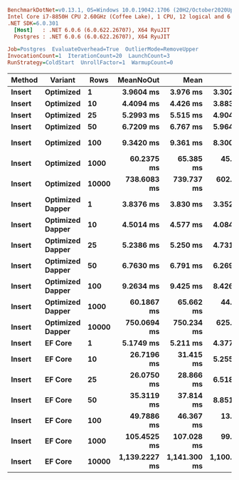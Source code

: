``` ini

BenchmarkDotNet=v0.13.1, OS=Windows 10.0.19042.1706 (20H2/October2020Update)
Intel Core i7-8850H CPU 2.60GHz (Coffee Lake), 1 CPU, 12 logical and 6 physical cores
.NET SDK=6.0.301
  [Host]   : .NET 6.0.6 (6.0.622.26707), X64 RyuJIT
  Postgres : .NET 6.0.6 (6.0.622.26707), X64 RyuJIT

Job=Postgres  EvaluateOverhead=True  OutlierMode=RemoveUpper  
InvocationCount=1  IterationCount=20  LaunchCount=3  
RunStrategy=ColdStart  UnrollFactor=1  WarmupCount=0  

```
|      Method |         Variant |  Rows |     MeanNoOut |         Mean |          Min |           Q1 |       Median |           Q3 |          Max |
|------------ |---------------- |------ |--------------:|-------------:|-------------:|-------------:|-------------:|-------------:|-------------:|
| **Insert** |       **Optimized** |     **1** |     **3.9604 ms** |     **3.976 ms** |     **3.302 ms** |     **3.706 ms** |     **3.942 ms** |     **4.254 ms** |     **4.587 ms** |
| **Insert** |       **Optimized** |    **10** |     **4.4094 ms** |     **4.426 ms** |     **3.883 ms** |     **4.249 ms** |     **4.371 ms** |     **4.612 ms** |     **4.960 ms** |
| **Insert** |       **Optimized** |    **25** |     **5.2993 ms** |     **5.515 ms** |     **4.904 ms** |     **5.139 ms** |     **5.275 ms** |     **5.505 ms** |     **8.711 ms** |
| **Insert** |       **Optimized** |    **50** |     **6.7209 ms** |     **6.767 ms** |     **5.964 ms** |     **6.505 ms** |     **6.715 ms** |     **6.915 ms** |     **8.204 ms** |
| **Insert** |       **Optimized** |   **100** |     **9.3420 ms** |     **9.361 ms** |     **8.300 ms** |     **9.073 ms** |     **9.336 ms** |     **9.592 ms** |    **10.738 ms** |
| **Insert** |       **Optimized** |  **1000** |    **60.2375 ms** |    **65.385 ms** |    **45.617 ms** |    **49.977 ms** |    **53.459 ms** |    **86.478 ms** |   **108.538 ms** |
| **Insert** |       **Optimized** | **10000** |   **738.6083 ms** |   **739.737 ms** |   **602.218 ms** |   **686.801 ms** |   **733.214 ms** |   **780.996 ms** |   **885.019 ms** |
| **Insert** | **Optimized Dapper** |     **1** |     **3.8376 ms** |     **3.830 ms** |     **3.352 ms** |     **3.708 ms** |     **3.841 ms** |     **3.968 ms** |     **4.433 ms** |
| **Insert** | **Optimized Dapper** |    **10** |     **4.5014 ms** |     **4.577 ms** |     **4.084 ms** |     **4.252 ms** |     **4.532 ms** |     **4.737 ms** |     **7.058 ms** |
| **Insert** | **Optimized Dapper** |    **25** |     **5.2386 ms** |     **5.250 ms** |     **4.731 ms** |     **5.060 ms** |     **5.198 ms** |     **5.455 ms** |     **5.851 ms** |
| **Insert** | **Optimized Dapper** |    **50** |     **6.7630 ms** |     **6.791 ms** |     **6.269 ms** |     **6.551 ms** |     **6.753 ms** |     **7.005 ms** |     **7.584 ms** |
| **Insert** | **Optimized Dapper** |   **100** |     **9.2634 ms** |     **9.425 ms** |     **8.426 ms** |     **8.997 ms** |     **9.235 ms** |     **9.621 ms** |    **13.315 ms** |
| **Insert** | **Optimized Dapper** |  **1000** |    **60.1867 ms** |    **65.662 ms** |    **44.729 ms** |    **48.880 ms** |    **53.205 ms** |    **86.699 ms** |   **118.837 ms** |
| **Insert** | **Optimized Dapper** | **10000** |   **750.0694 ms** |   **750.234 ms** |   **625.090 ms** |   **702.742 ms** |   **751.850 ms** |   **792.504 ms** |   **867.933 ms** |
| **Insert** |          **EF Core** |     **1** |     **5.1749 ms** |     **5.211 ms** |     **4.377 ms** |     **4.898 ms** |     **5.135 ms** |     **5.566 ms** |     **6.002 ms** |
| **Insert** |          **EF Core** |    **10** |    **26.7196 ms** |    **31.415 ms** |     **5.255 ms** |     **5.898 ms** |     **6.672 ms** |    **54.060 ms** |   **125.228 ms** |
| **Insert** |          **EF Core** |    **25** |    **26.0750 ms** |    **28.866 ms** |     **6.518 ms** |     **7.281 ms** |     **8.526 ms** |    **53.134 ms** |    **66.502 ms** |
| **Insert** |          **EF Core** |    **50** |    **35.3119 ms** |    **37.814 ms** |     **8.851 ms** |     **9.795 ms** |    **52.027 ms** |    **58.705 ms** |   **132.923 ms** |
| **Insert** |          **EF Core** |   **100** |    **49.7886 ms** |    **46.367 ms** |    **13.013 ms** |    **15.702 ms** |    **58.839 ms** |    **63.763 ms** |   **141.039 ms** |
| **Insert** |          **EF Core** |  **1000** |   **105.4525 ms** |   **107.028 ms** |    **99.602 ms** |   **103.575 ms** |   **105.135 ms** |   **108.706 ms** |   **133.408 ms** |
| **Insert** |          **EF Core** | **10000** | **1,139.2227 ms** | **1,141.300 ms** | **1,100.374 ms** | **1,127.015 ms** | **1,140.683 ms** | **1,152.458 ms** | **1,197.284 ms** |
